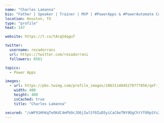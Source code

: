 ```yaml
---
name: "Charles Lamanna"
bio: "Father | Speaker | Trainer | MVP | #PowerApps & #PowerAutomate Community Super User | YouTuber Right-pointing triangle http://youtube.com/c/rezadorrani | Learn - Share - Clockwise rightwards and leftwards open circle arrows"
location: Houston, TX
type: "profile"
heat: 147

website: https://t.co/tAcqSdqguf

twitter:
  username: rezadorrani
  url: https://twitter.com/rezadorrani
  followers: 8561

topics:
  - Power Apps

images:
  - url: https://pbs.twimg.com/profile_images/1063114045270777856/qeT-jpWr_400x400.jpg
    width: 400
    height: 400
    isCached: true
    title: "Charles Lamanna"

secured: "/uWF91HhKqTeOKdC4mPb9cJO6jIwlSf0ZuD5yiCaC6eTNY9OgChtYf09pSYs2Cn0/ao1f6NtqmsfTl/TYQF8vUNfZLePNAc+N3cbw1XQ8bSB3EiEtawVNM+8nkgrLFQAqBF0S3HIe4LK3j4wsiSYQW9bEswZ+71bpkLEiNpdMxUJ1SvJ7vOZGREzhyA4vHvxixYY+v3BMFWY9j5njzAlLFIb+t5JjsiKCynM2EYXehN//cDM6xLPSTa8XuO564e8ytk7z2wR1G4B5ZOR1f2EBYltOBu+VxX4Axb/N4MM/FOO6WNDmCNpJdZEWq3AAnL0QBqzRMId8tBYs2Fhqz7xejNKamT8ZJpRf6GRUNbN3yVaqpz0vxBQDxSgQ0gK6PjZTzU2ZL/rLi2sASGNxEa9Jsb38xMskJCKqPfzNsok5tM=;EQGGNWxrNTYKU2YufRMjrw=="
---
```


